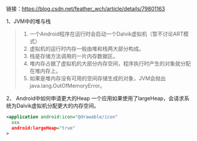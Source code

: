 链接：https://blog.csdn.net/feather_wch/article/details/79801163

1、JVM中的堆与栈
>1. 一个Android程序在运行时会启动一个Dalvik虚拟机（暂不讨论ART模式）
>2. 虚拟机的运行时内存一般由堆和栈两大部分构成。
>3. 栈是存储方法调用的一片内存数据区。
>4. 堆内存占据了虚拟机的大部分内存空间，程序执行时产生的对象就分配在堆内存上。
>5. 如果是堆内存没有可用的空间存储生成的对象，JVM会抛出java.lang.OutOfMemoryError。

2、 Android中如何申请更大的Heap
一个应用如果使用了largeHeap，会请求系统为Dalvik虚拟机分配更大的内存空间。
```xml
<application android:icon="@drawable/icon"
  xxx
  android:largeHeap="true"
>
```
